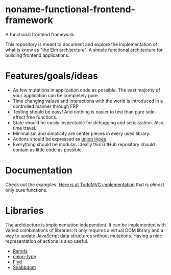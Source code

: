 # noname-functional-frontend-framework

A functional frontend framework.

This repository is meant to document and explore the implementation of what is
know as "the Elm architecture". A simple functional architecture for building
frontend applications.

# Features/goals/ideas

* As few mutations in application code as possible. The vast majority of your
  application can be completely pure.
* Time changing values and interactions with the world is introduced in a
  controlled manner through FRP
* Testing should be easy! And nothing is easier to test than pure side-effect
  free functions.
* State should be easily inspectable for debugging and serialization. Also,
  time travel.
* Minimalism and simplicity are center pieces in every used library.
* Actions should be expressed as [union types](https://github.com/paldepind/union-type).
* Everything should be modular. Ideally this GitHub repository should contain
  as little code as possible.

# Documentation

Check out the examples. [Here is at TodoMVC
implementation](http://paldepind.github.io/noname-functional-frontend-framework/examples/todo/) that is _almost_
only pure functions.

# Libraries

The architecture is implementation independent. It can be implemented with
varied combinations of libraries. It only requires a virtual DOM library and a
way to update JavaScript data structures without mutations. Having a nice
representation of actions is also useful.

* [Ramda](http://ramdajs.com/)
* [union-type](https://github.com/paldepind/union-type)
* [Flyd](https://github.com/paldepind/flyd)
* [Snabbdom](https://github.com/paldepind/snabbdom)
